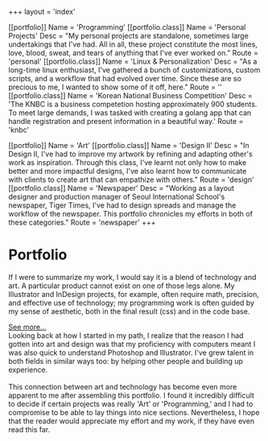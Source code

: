 +++
layout = 'index'

[[portfolio]]
	Name = 'Programming'
	[[portfolio.class]]
		Name = 'Personal Projects'
		Desc = "My personal projects are standalone, sometimes large undertakings that I've had. All in all, these project constitute the most lines, love, blood, sweat, and tears of anything that I've ever worked on."
		Route = 'personal'
	[[portfolio.class]]
		Name = 'Linux & Personalization'
		Desc = "As a long-time linux enthusiast, I've gathered a bunch of customizations, custom scripts, and a workflow that had evolved over time. Since these are so precious to me, I wanted to show some of it off, here."
		Route = ''
	[[portfolio.class]]
		Name = 'Korean National Business Competition'
		Desc = 'The KNBC is a business competetion hosting approximately 900 students. To meet large demands, I was tasked with creating a golang app that can handle registration and present information in a beautiful way.'
		Route = 'knbc'

[[portfolio]]
	Name = 'Art'
	[[portfolio.class]]
		Name = 'Design II'
		Desc = "In Design II, I've had to improve my artwork by refining and adapting other's work as inspiration. Through this class, I've learnt not only how to make better and more impactful designs, I've also learnt how to communicate with clients to create art that can empathize with others."
		Route = 'design'
	[[portfolio.class]]
		Name = 'Newspaper'
		Desc = "Working as a layout designer and production manager of Seoul International School's newspaper, Tiger Times, I've had to design spreads and manage the workflow of the newspaper. This portfolio chronicles my efforts in both of these categories."
		Route = 'newspaper'
+++

# Portfolio

If I were to summarize my work, I would say it is a blend of technology and art. A particular product cannot exist on one of those legs alone. My Illustrator and InDesign projects, for example, often require math, precision, and effective use of technology; my programming work is often guided by my sense of aesthetic, both in the final result (css) and in the code base.

<div class="hide-container">
<a href="#"> See more... </a>
<div class="hide">
Looking back at how I started in my path, I realize that the reason I had gotten into art and design was that my proficiency with computers meant I was also quick to understand Photoshop and Illustrator. I've grew talent in both fields in similar ways too: by helping other people and building up experience.
<br />
<br />
This connection between art and technology has become even more apparent to me after assembling this portfolio. I found it incredibly difficult to decide if certain projects was really 'Art' or 'Programming,' and I had to compromise to be able to lay things into nice sections. Nevertheless, I hope that the reader would appreciate my effort and my work, if they have even read this far.
</div>
</div>
